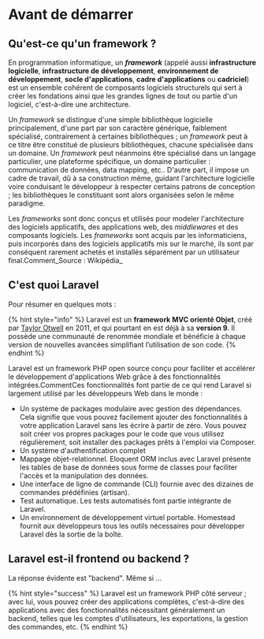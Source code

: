 # Avant de démarrer

## Qu'est-ce qu'un framework ? <a href="#quest-ce-quun-framework" id="quest-ce-quun-framework"></a>

En programmation informatique, un _**framework**_ (appelé aussi **infrastructure logicielle**, **infrastructure de développement**, **environnement de développement**, **socle d'applications**, **cadre d'applications** ou **cadriciel**) est un ensemble cohérent de composants logiciels structurels qui sert à créer les fondations ainsi que les grandes lignes de tout ou partie d'un logiciel, c'est-à-dire une architecture.

Un _framework_ se distingue d'une simple bibliothèque logicielle principalement, d'une part par son caractère générique, faiblement spécialisé, contrairement à certaines bibliothèques ; un _framework_ peut à ce titre être constitué de plusieurs bibliothèques, chacune spécialisée dans un domaine. Un _framework_ peut néanmoins être spécialisé dans un langage particulier, une plateforme spécifique, un domaine particulier : communication de données, data mapping, etc.. D'autre part, il impose un cadre de travail, dû à sa construction même, guidant l'architecture logicielle voire conduisant le développeur à respecter certains patrons de conception ; les bibliothèques le constituant sont alors organisées selon le même paradigme.

Les _frameworks_ sont donc conçus et utilisés pour modeler l'architecture des logiciels applicatifs, des applications web, des _middlewares_ et des composants logiciels. Les _frameworks_ sont acquis par les informaticiens, puis incorporés dans des logiciels applicatifs mis sur le marché, ils sont par conséquent rarement achetés et installés séparément par un utilisateur final.Comment_Source : Wikipédia_

## C'est quoi Laravel  <a href="#cest-quoi-laravel" id="cest-quoi-laravel"></a>

Pour résumer en quelques mots :

{% hint style="info" %}
Laravel est un **framework MVC orienté Objet**, créé par [Taylor Otwell](https://twitter.com/taylorotwell) en 2011, et qui pourtant en est déjà à sa **version 9**. Il possède une communauté de renommée mondiale et bénéficie à chaque version de nouvelles avancées simplifiant l’utilisation de son code.
{% endhint %}

Laravel est un framework PHP open source conçu pour faciliter et accélérer le développement d'applications Web grâce à des fonctionnalités intégrées.CommentCes fonctionnalités font partie de ce qui rend Laravel si largement utilisé par les développeurs Web dans le monde :

* Un système de packages modulaire avec gestion des dépendances. Cela signifie que vous pouvez facilement ajouter des fonctionnalités à votre application Laravel sans les écrire à partir de zéro. Vous pouvez soit créer vos propres packages pour le code que vous utilisez régulièrement, soit installer des packages prêts à l'emploi via Composer.
* Un système d'authentification complet
* Mappage objet-relationnel. Eloquent ORM inclus avec Laravel présente les tables de base de données sous forme de classes pour faciliter l'accès et la manipulation des données.
* Une interface de ligne de commande (CLI) fournie avec des dizaines de commandes prédéfinies (artisan).
* Test automatique. Les tests automatisés font partie intégrante de Laravel.
* Un environnement de développement virtuel portable. Homestead fournit aux développeurs tous les outils nécessaires pour développer Laravel dès la sortie de la boîte.

## Laravel est-il frontend ou backend ? <a href="#laravel-est-il-frontend-ou-backend" id="laravel-est-il-frontend-ou-backend"></a>

La réponse évidente est "backend". Même si ...

{% hint style="success" %}
Laravel est un framework PHP côté serveur ; avec lui, vous pouvez créer des applications complètes, c'est-à-dire des applications avec des fonctionnalités nécessitant généralement un backend, telles que les comptes d'utilisateurs, les exportations, la gestion des commandes, etc.
{% endhint %}

